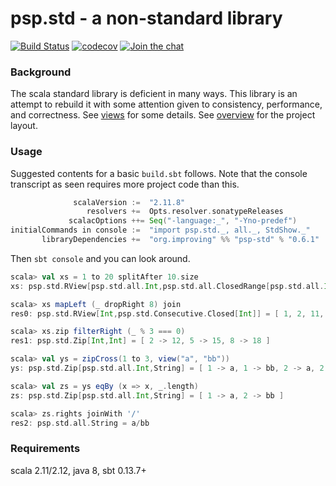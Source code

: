 psp.std - a non-standard library
================================

[![Build Status](https://travis-ci.org/paulp/psp-std.svg?branch=master)](https://travis-ci.org/paulp/psp-std) [![codecov](https://codecov.io/gh/paulp/psp-std/branch/master/graph/badge.svg?bloop)](https://codecov.io/gh/paulp/psp-std) [![Join the chat](https://badges.gitter.im/Join%20Chat.svg)](https://gitter.im/paulp/psp-std)

### Background

The scala standard library is deficient in many ways. This library is an attempt to rebuild it with some attention given to consistency, performance, and correctness. See [views](doc/views.md) for some details. See [overview](doc/overview.md) for the project layout.

### Usage

Suggested contents for a basic `build.sbt` follows. Note that the console transcript as seen requires more project code than this.

```scala
              scalaVersion :=  "2.11.8"
                 resolvers +=  Opts.resolver.sonatypeReleases
             scalacOptions ++= Seq("-language:_", "-Yno-predef")
initialCommands in console :=  "import psp.std._, all._, StdShow._"
       libraryDependencies +=  "org.improving" %% "psp-std" % "0.6.1"
```

Then `sbt console` and you can look around.
```scala
scala> val xs = 1 to 20 splitAfter 10.size
xs: psp.std.RView[psp.std.all.Int,psp.std.all.ClosedRange[psp.std.all.Int]]#Split = [ 1, 2, 3, ... ] / [ 11, 12, 13, ... ]

scala> xs mapLeft (_ dropRight 8) join
res0: psp.std.RView[Int,psp.std.Consecutive.Closed[Int]] = [ 1, 2, 11, ... ]

scala> xs.zip filterRight (_ % 3 === 0)
res1: psp.std.Zip[Int,Int] = [ 2 -> 12, 5 -> 15, 8 -> 18 ]

scala> val ys = zipCross(1 to 3, view("a", "bb"))
ys: psp.std.Zip[psp.std.all.Int,String] = [ 1 -> a, 1 -> bb, 2 -> a, 2 -> bb, 3 -> a, 3 -> bb ]

scala> val zs = ys eqBy (x => x, _.length)
zs: psp.std.Zip[psp.std.all.Int,String] = [ 1 -> a, 2 -> bb ]

scala> zs.rights joinWith '/'
res2: psp.std.all.String = a/bb
```

### Requirements

scala 2.11/2.12, java 8, sbt 0.13.7+
